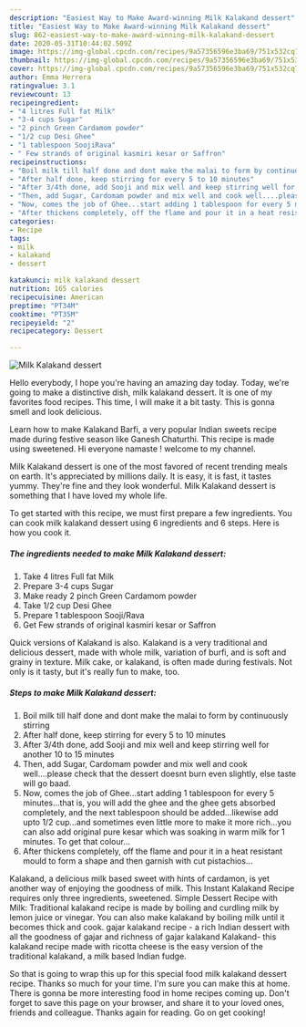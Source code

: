```yaml
---
description: "Easiest Way to Make Award-winning Milk Kalakand dessert"
title: "Easiest Way to Make Award-winning Milk Kalakand dessert"
slug: 862-easiest-way-to-make-award-winning-milk-kalakand-dessert
date: 2020-05-31T10:44:02.509Z
image: https://img-global.cpcdn.com/recipes/9a57356596e3ba69/751x532cq70/milk-kalakand-dessert-recipe-main-photo.jpg
thumbnail: https://img-global.cpcdn.com/recipes/9a57356596e3ba69/751x532cq70/milk-kalakand-dessert-recipe-main-photo.jpg
cover: https://img-global.cpcdn.com/recipes/9a57356596e3ba69/751x532cq70/milk-kalakand-dessert-recipe-main-photo.jpg
author: Emma Herrera
ratingvalue: 3.1
reviewcount: 13
recipeingredient:
- "4 litres Full fat Milk"
- "3-4 cups Sugar"
- "2 pinch Green Cardamom powder"
- "1/2 cup Desi Ghee"
- "1 tablespoon SoojiRava"
- " Few strands of original kasmiri kesar or Saffron"
recipeinstructions:
- "Boil milk till half done and dont make the malai to form by continuously stirring"
- "After half done, keep stirring for every 5 to 10 minutes"
- "After 3/4th done, add Sooji and mix well and keep stirring well for another 10 to 15 minutes"
- "Then, add Sugar, Cardomam powder and mix well and cook well....please check that the dessert doesnt burn even slightly, else taste will go baad."
- "Now, comes the job of Ghee...start adding 1 tablespoon for every 5 minutes...that is, you will add the ghee and the ghee gets absorbed completely, and the next tablespoon should be added...likewise add upto 1/2 cup...and sometimes even little more to make it more rich...you can also add original pure kesar which was soaking in warm milk for 1 minutes. To get that colour..."
- "After thickens completely, off the flame and pour it in a heat resistant mould to form a shape and then garnish with cut pistachios..."
categories:
- Recipe
tags:
- milk
- kalakand
- dessert

katakunci: milk kalakand dessert 
nutrition: 165 calories
recipecuisine: American
preptime: "PT34M"
cooktime: "PT35M"
recipeyield: "2"
recipecategory: Dessert

---
```



![Milk Kalakand dessert](https://img-global.cpcdn.com/recipes/9a57356596e3ba69/751x532cq70/milk-kalakand-dessert-recipe-main-photo.jpg)

Hello everybody, I hope you're having an amazing day today. Today, we're going to make a distinctive dish, milk kalakand dessert. It is one of my favorites food recipes. This time, I will make it a bit tasty. This is gonna smell and look delicious.

Learn how to make Kalakand Barfi, a very popular Indian sweets recipe made during festive season like Ganesh Chaturthi. This recipe is made using sweetened. Hi everyone namaste ! welcome to my channel.

Milk Kalakand dessert is one of the most favored of recent trending meals on earth. It's appreciated by millions daily. It is easy, it is fast, it tastes yummy. They're fine and they look wonderful. Milk Kalakand dessert is something that I have loved my whole life.


To get started with this recipe, we must first prepare a few ingredients. You can cook milk kalakand dessert using 6 ingredients and 6 steps. Here is how you cook it.

<!--inarticleads1-->

##### The ingredients needed to make Milk Kalakand dessert:

1. Take 4 litres Full fat Milk
1. Prepare 3-4 cups Sugar
1. Make ready 2 pinch Green Cardamom powder
1. Take 1/2 cup Desi Ghee
1. Prepare 1 tablespoon Sooji/Rava
1. Get  Few strands of original kasmiri kesar or Saffron


Quick versions of Kalakand is also. Kalakand is a very traditional and delicious dessert, made with whole milk, variation of burfi, and is soft and grainy in texture. Milk cake, or kalakand, is often made during festivals. Not only is it tasty, but it&#39;s really fun to make, too. 

<!--inarticleads2-->

##### Steps to make Milk Kalakand dessert:

1. Boil milk till half done and dont make the malai to form by continuously stirring
1. After half done, keep stirring for every 5 to 10 minutes
1. After 3/4th done, add Sooji and mix well and keep stirring well for another 10 to 15 minutes
1. Then, add Sugar, Cardomam powder and mix well and cook well....please check that the dessert doesnt burn even slightly, else taste will go baad.
1. Now, comes the job of Ghee...start adding 1 tablespoon for every 5 minutes...that is, you will add the ghee and the ghee gets absorbed completely, and the next tablespoon should be added...likewise add upto 1/2 cup...and sometimes even little more to make it more rich...you can also add original pure kesar which was soaking in warm milk for 1 minutes. To get that colour...
1. After thickens completely, off the flame and pour it in a heat resistant mould to form a shape and then garnish with cut pistachios...


Kalakand, a delicious milk based sweet with hints of cardamon, is yet another way of enjoying the goodness of milk. This Instant Kalakand Recipe requires only three ingredients, sweetened. Simple Dessert Recipe with Milk: Traditional kalakand recipe is made by boiling and curdling milk by lemon juice or vinegar. You can also make kalakand by boiling milk until it becomes thick and cook. gajar kalakand recipe - a rich Indian dessert with all the goodness of gajar and richness of gajar kalakand Kalakand- this kalakand recipe made with ricotta cheese is the easy version of the traditional kalakand, a milk based Indian fudge. 

So that is going to wrap this up for this special food milk kalakand dessert recipe. Thanks so much for your time. I'm sure you can make this at home. There is gonna be more interesting food in home recipes coming up. Don't forget to save this page on your browser, and share it to your loved ones, friends and colleague. Thanks again for reading. Go on get cooking!
